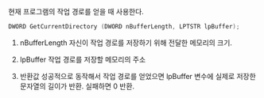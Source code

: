 현재 프로그램의 작업 경로를 얻을 때 사용한다.

```c++
DWORD GetCurrentDirectory (DWORD nBufferLength, LPTSTR lpBuffer);
```

1. nBufferLength
자신이 작업 경로를 저장하기 위해 전달한 메모리의 크기.

2. lpBuffer
작업 경로를 저장할 메모리의 주소

3. 반환값
성공적으로 동작해서 작업 경로를 얻었으면 lpBuffer 변수에 실제로 저장한 문자열의 길이가 반환. 실패하면 0 반환.
